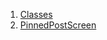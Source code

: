 1.  [Classes](views_after_auth_screens_feed_pinned_post_screen/#classes)
2.  [PinnedPostScreen](views_after_auth_screens_feed_pinned_post_screen/PinnedPostScreen-class.html)
